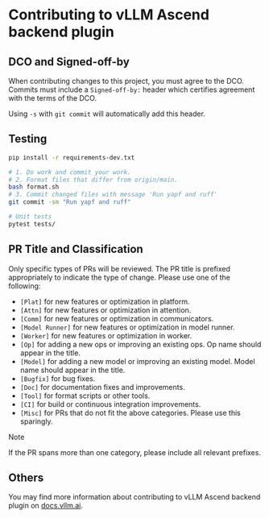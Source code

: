 # Contributing to vLLM Ascend backend plugin

## DCO and Signed-off-by

When contributing changes to this project, you must agree to the DCO. Commits must include a `Signed-off-by:` header which certifies agreement with the terms of the DCO.

Using `-s` with `git commit` will automatically add this header.

## Testing

```bash
pip install -r requirements-dev.txt

# 1. Do work and commit your work.
# 2. Format files that differ from origin/main.
bash format.sh
# 3. Commit changed files with message 'Run yapf and ruff'
git commit -sm "Run yapf and ruff"

# Unit tests
pytest tests/
```

## PR Title and Classification

Only specific types of PRs will be reviewed. The PR title is prefixed appropriately to indicate the type of change. Please use one of the following:

- `[Plat]` for new features or optimization in platform.
- `[Attn]` for new features or optimization in attention.
- `[Comm]` for new features or optimization in communicators.
- `[Model Runner]` for new features or optimization in model runner.
- `[Worker]` for new features or optimization in worker.
- `[Op]` for adding a new ops or improving an existing ops. Op name should appear in the title.
- `[Model]` for adding a new model or improving an existing model. Model name should appear in the title.
- `[Bugfix]` for bug fixes.
- `[Doc]` for documentation fixes and improvements.
- `[Tool]` for format scripts or other tools.
- `[CI]` for build or continuous integration improvements.
- `[Misc]` for PRs that do not fit the above categories. Please use this sparingly.

> [!NOTE]
> If the PR spans more than one category, please include all relevant prefixes.

## Others

You may find more information about contributing to vLLM Ascend backend plugin on [<u>docs.vllm.ai</u>](https://docs.vllm.ai/en/latest/contributing/overview.html).
